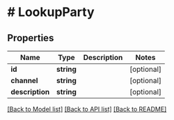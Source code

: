 # # LookupParty

## Properties

Name | Type | Description | Notes
------------ | ------------- | ------------- | -------------
**id** | **string** |  | [optional]
**channel** | **string** |  | [optional]
**description** | **string** |  | [optional]

[[Back to Model list]](../../README.md#models) [[Back to API list]](../../README.md#endpoints) [[Back to README]](../../README.md)
